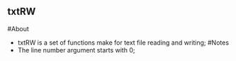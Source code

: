 ## txtRW
#About
* txtRW is a set of functions make for text file reading and writing;
#Notes
* The line number argument starts with 0;

